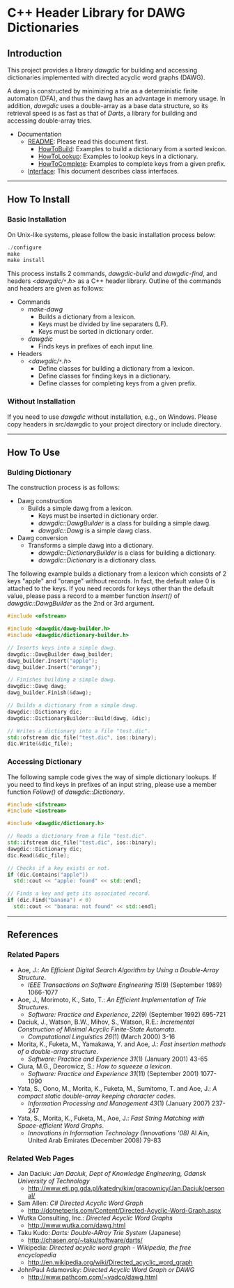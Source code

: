 <!-- #summary Please read this document first. -->
<!-- #labels Phase-Design,Featured -->

# C++ Header Library for DAWG Dictionaries

## Introduction

This project provides a library *dawgdic* for building and accessing dictionaries implemented with directed acyclic word graphs (DAWG).

A dawg is constructed by minimizing a trie as a deterministic finite automaton (DFA),
and thus the dawg has an advantage in memory usage.
In addition, *dawgdic* uses a double-array as a base data structure, so its retrieval speed is as fast as that of *Darts*, a library for building and accessing double-array tries.

- Documentation
  - [README](README.md): Please read this document first.
    - [HowToBuild](HowToBuild.md): Examples to build a dictionary from a sorted lexicon.
    - [HowToLookup](HowToLookup.md): Examples to lookup keys in a dictionary.
    - [HowToComplete](HowToComplete.md): Examples to complete keys from a given prefix.
  - [Interface](Interface.md): This document describes class interfaces.

----

## How To Install

### Basic Installation

On Unix-like systems, please follow the basic installation process below:

```cpp
./configure
make
make install
```

This process installs 2 commands, *dawgdic-build* and *dawgdic-find*,
and headers *<dawgdic/`*`.h>* as a C++ header library.
Outline of the commands and headers are given as follows:

- Commands
  - *make-dawg*
    - Builds a dictionary from a lexicon.
    - Keys must be divided by line separaters (LF).
    - Keys must be sorted in dictionary order.
  - *dawgdic*
    - Finds keys in prefixes of each input line.
- Headers
  - *<dawgdic/`*`.h>*
    - Define classes for building a dictionary from a lexicon.
    - Define classes for finding keys in a dictionary.
    - Define classes for completing keys from a given prefix.

### Without Installation

If you need to use *dawgdic* without installation, e.g., on Windows.
Please copy headers in src/dawgdic to
your project directory or include directory.

----

## How To Use

### Bulding Dictionary

The construction process is as follows:

- Dawg construction
  - Builds a simple dawg from a lexicon.
    - Keys must be inserted in dictionary order.
    - *dawgdic::DawgBuilder* is a class for building a simple dawg.
    - *dawgdic::Dawg* is a simple dawg class.
- Dawg conversion
  - Transforms a simple dawg into a dictionary.
    - *dawgdic::DictionaryBuilder* is a class for building a dictionary.
    - *dawgdic::Dictionary* is a dictionary class.

The following example builds a dictionary from a lexicon which consists of 2 keys "apple" and "orange" without records.
In fact, the default value 0 is attached to the keys.
If you need records for keys other than the default value, please pass a record to a member function *Insert()* of *dawgdic::DawgBuilder* as the 2nd or 3rd argument.

```cpp
#include <ofstream>

#include <dawgdic/dawg-builder.h>
#include <dawgdic/dictionary-builder.h>

// Inserts keys into a simple dawg.
dawgdic::DawgBuilder dawg_builder;
dawg_builder.Insert("apple");
dawg_builder.Insert("orange");

// Finishes building a simple dawg.
dawgdic::Dawg dawg;
dawg_builder.Finish(&dawg);

// Builds a dictionary from a simple dawg.
dawgdic::Dictionary dic;
dawgdic::DictionaryBuilder::Build(dawg, &dic);

// Writes a dictionary into a file "test.dic".
std::ofstream dic_file("test.dic", ios::binary);
dic.Write(&dic_file);
```

### Accessing Dictionary

The following sample code gives the way of simple dictionary lookups.
If you need to find keys in prefixes of an input string,
please use a member function *Follow()* of *dawgdic::Dictionary*.

```cpp
#include <ifstream>
#include <iostream>

#include <dawgdic/dictionary.h>

// Reads a dictionary from a file "test.dic".
std::ifstream dic_file("test.dic", ios::binary);
dawgdic::Dictionary dic;
dic.Read(&dic_file);

// Checks if a key exists or not.
if (dic.Contains("apple"))
  std::cout << "apple: found" << std::endl;

// Finds a key and gets its associated record.
if (dic.Find("banana") < 0)
  std::cout << "banana: not found" << std::endl;
```

----

## References

### Related Papers

- Aoe, J.: *An Efficient Digital Search Algorithm by Using a Double-Array Structure*.
  - _IEEE Transactions on Software Engineering_ *15*(9) (September 1989) 1066-1077
- Aoe, J., Morimoto, K., Sato, T.: *An Efficient Implementation of Trie Structures*.
  - _Software: Practice and Experience_, *22*(9) (September 1992) 695-721
- Daciuk, J., Watson, B.W., Mihov, S., Watson, R.E.: *Incremental Construction of Minimal Acyclic Finite-State Automata*.
  - _Computational Linguistics_ *26*(1) (March 2000) 3-16
- Morita, K., Fuketa, M., Yamakawa, Y. and Aoe, J.: *Fast insertion methods of a double-array structure*.
  - _Software: Practice and Experience_ *31*(1) (January 2001) 43-65
- Ciura, M.G., Deorowicz, S.: *How to squeeze a lexicon*.
  - _Software: Practice and Experience_ *31*(11) (September 2001) 1077-1090
- Yata, S., Oono, M., Morita, K., Fuketa, M., Sumitomo, T. and Aoe, J.: *A compact static double-array keeping character codes*.
  - _Information Processing and Management_ *43*(1) (January 2007) 237-247
- Yata, S., Morita, K., Fuketa, M., Aoe, J.: *Fast String Matching with Space-efficient Word Graphs*.
  - _Innovations in Information Technology (Innovations '08)_ Al Ain, United Arab Emirates (December 2008) 79-83

### Related Web Pages

- Jan Daciuk: *Jan Daciuk, Dept of Knowledge Engineering, Gdansk University of Technology*
  - http://www.eti.pg.gda.pl/katedry/kiw/pracownicy/Jan.Daciuk/personal/
- Sam Allen: *C# Directed Acyclic Word Graph*
  - http://dotnetperls.com/Content/Directed-Acyclic-Word-Graph.aspx
- Wutka Consulting, Inc.: *Directed Acyclic Word Graphs*
  - http://www.wutka.com/dawg.html
- Taku Kudo: *Darts: Double-ARray Trie System* (Japanese)
  - http://chasen.org/~taku/software/darts/
- Wikipedia: *Directed acyclic word graph - Wikipedia, the free encyclopedia*
  - http://en.wikipedia.org/wiki/Directed_acyclic_word_graph
- JohnPaul Adamovsky: *Directed Acyclic Word Graph or DAWG*
  - http://www.pathcom.com/~vadco/dawg.html
